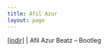 ```yaml
---
title: Afil Azur
layout: page
---
```


<a href="https://cloud.mail.ru/public/addbffc25a25/Afil%20Azur%20Beatz%20-%20Bootleg" target="_blank">[indir]</a> | Afil Azur Beatz &#8211; Bootleg